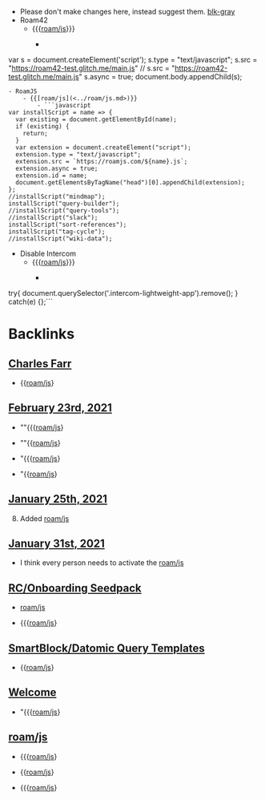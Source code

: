 - Please don't make changes here, instead suggest them. [blk-gray](<../blk-gray.md>)
- Roam42
    - {{{[roam/js](<../roam/js.md>)}}}
        - ```javascript
var s = document.createElement('script');
	s.type = "text/javascript";
    s.src =  "https://roam42-test.glitch.me/main.js"
  // 	s.src =  "https://roam42-test.glitch.me/main.js"
  	s.async = true;
document.body.appendChild(s);
```
- RoamJS
    - {{[roam/js](<../roam/js.md>)}}
        - ```javascript
var installScript = name => {
  var existing = document.getElementById(name);
  if (existing) {
    return;
  }  
  var extension = document.createElement("script");      
  extension.type = "text/javascript";
  extension.src = `https://roamjs.com/${name}.js`;
  extension.async = true;
  extension.id = name;
  document.getElementsByTagName("head")[0].appendChild(extension);
};
//installScript("mindmap");
installScript("query-builder");
//installScript("query-tools");
//installScript("slack");
installScript("sort-references");
installScript("tag-cycle");
//installScript("wiki-data");
```
- Disable Intercom
    - {{{[roam/js](<../roam/js.md>)}}}
        - ```javascript
try{
  document.querySelector('.intercom-lightweight-app').remove();
} catch(e) {};```

# Backlinks
## [Charles Farr](<Charles Farr.md>)
- {{[roam/js](<../roam/js.md>)}

## [February 23rd, 2021](<February 23rd, 2021.md>)
- ""{{{[roam/js](<../roam/js.md>)}

- ""{{[roam/js](<../roam/js.md>)}

- "{{{[roam/js](<../roam/js.md>)}

- "{{[roam/js](<../roam/js.md>)}

## [January 25th, 2021](<January 25th, 2021.md>)
8. Added [roam/js](<../roam/js.md>)

## [January 31st, 2021](<January 31st, 2021.md>)
- I think every person needs to activate the [roam/js](<../roam/js.md>)

## [RC/Onboarding Seedpack](<RC/Onboarding Seedpack.md>)
- [roam/js](<../roam/js.md>)

- {{{[roam/js](<../roam/js.md>)}

## [SmartBlock/Datomic Query Templates](<SmartBlock/Datomic Query Templates.md>)
- {{[roam/js](<../roam/js.md>)}

## [Welcome](<Welcome.md>)
- "{{{[roam/js](<../roam/js.md>)}

## [roam/js](<roam/js.md>)
- {{{[roam/js](<../roam/js.md>)}

- {{[roam/js](<../roam/js.md>)}

- {{{[roam/js](<../roam/js.md>)}

